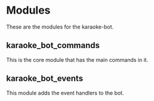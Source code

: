 # Modules
These are the modules for the karaoke-bot.

## karaoke_bot_commands
This is the core module that has the main commands in it.

## karaoke_bot_events
This module adds the event handlers to the bot.
